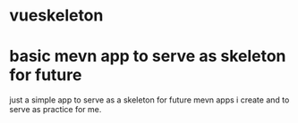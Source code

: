 # vueskeleton
# basic mevn app to serve as skeleton for future


just a simple app to serve as a skeleton for future mevn apps i create and to serve as practice for me.
